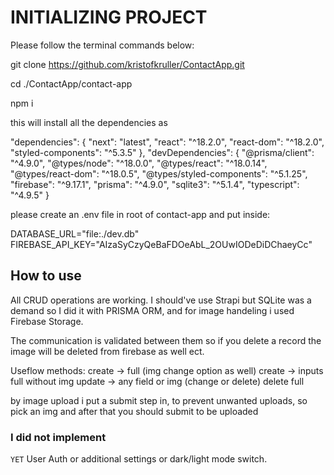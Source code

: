 # INITIALIZING PROJECT

Please follow the terminal commands below:

git clone https://github.com/kristofkruller/ContactApp.git

cd ./ContactApp/contact-app

npm i 

this will install all the dependencies as 

  "dependencies": {
    "next": "latest",
    "react": "^18.2.0",
    "react-dom": "^18.2.0",
    "styled-components": "^5.3.5"
  },
  "devDependencies": {
    "@prisma/client": "^4.9.0",
    "@types/node": "^18.0.0",
    "@types/react": "^18.0.14",
    "@types/react-dom": "^18.0.5",
    "@types/styled-components": "^5.1.25",
    "firebase": "^9.17.1",
    "prisma": "^4.9.0",
    "sqlite3": "^5.1.4",
    "typescript": "^4.9.5"
  }

please create an .env file in root of contact-app and put inside: 

DATABASE_URL="file:./dev.db"
FIREBASE_API_KEY="AIzaSyCzyQeBaFDOeAbL_2OUwIODeDiDChaeyCc"

## How to use

All CRUD operations are working. I should've use Strapi but SQLite was a demand so I did it with PRISMA ORM, and for image handeling i used Firebase Storage. 

The communication is validated between them so if you delete a record the image will be deleted from firebase as well ect.

Useflow methods:
create -> full (img change option as well)
create -> inputs full without img
update -> any field or img (change or delete)
delete full

by image upload i put a submit step in, to prevent unwanted uploads, so pick an img and after that you should submit to be uploaded

### I did not implement 
`YET` 
User Auth or additional settings or dark/light mode switch.


